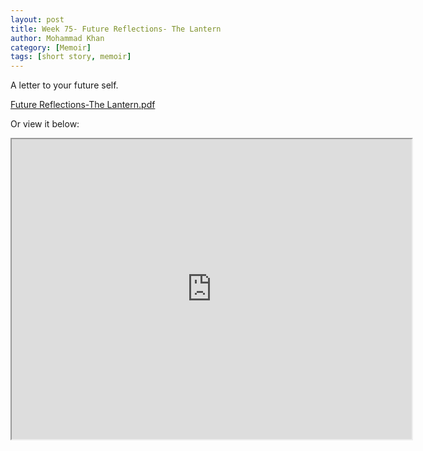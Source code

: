 ```yaml
---
layout: post
title: Week 75- Future Reflections- The Lantern
author: Mohammad Khan
category: [Memoir]
tags: [short story, memoir]
---
```

A letter to your future self.


<p><a href="hhttps://drive.google.com/file/d/1lg2NQN4zqDKiwSBUhmnIEwrrmD58SGYT/view?usp=sharing">
Future Reflections-The Lantern.pdf</a></p>


Or view it below: 
<!-- <embed src="https://drive.google.com/file/d/1mrL8nISYXGzBGAjVw-4hgwagVCEkNMaT/view?usp=sharing#toolbar=0" width="800px" height="2100px" /> -->

<iframe src="https://drive.google.com/file/d/1lg2NQN4zqDKiwSBUhmnIEwrrmD58SGYT/preview" width="640" height="480" allow="autoplay"></iframe>